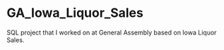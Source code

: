 # GA_Iowa_Liquor_Sales
SQL project that I worked on at General Assembly based on Iowa Liquor Sales.
